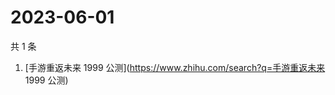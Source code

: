 # 2023-06-01

共 1 条

<!-- BEGIN -->
<!-- 最后更新时间 Thu Jun 01 2023 00:06:28 GMT+0800 (China Standard Time) -->

1. [手游重返未来 1999 公测](https://www.zhihu.com/search?q=手游重返未来 1999
   公测)

<!-- END -->
